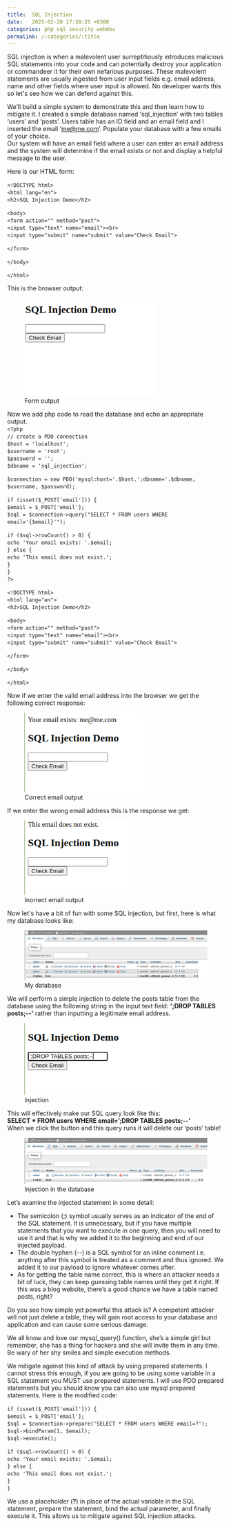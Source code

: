 ```yaml
---
title:  SQL Injection
date:   2025-02-20 17:30:25 +0300
categories: php sql security webdev
permalink: /:categories/:title
---
```


SQL injection is when a malevolent user surreptitiously introduces malicious SQL statements into your code and can potentially destroy your application or commandeer it for their own nefarious purposes. These malevolent statements are usually ingested from user input fields e.g. email address, name and other fields where user input is allowed. No developer wants this so let's see how we can defend against this.

We’ll build a simple system to demonstrate this and then learn how to mitigate it. I created a simple database named ‘sql\_injection’ with two tables ‘users’ and ‘posts’. Users table has an ID field and an email field and I inserted the email ‘me@me.com’. Populate your database with a few emails of your choice.  
Our system will have an email field where a user can enter an email address and the system will determine if the email exists or not and display a helpful message to the user.

Here is our HTML form:

`<!DOCTYPE html>`  
`<html lang="en">`  
`<h2>SQL Injection Demo</h2>`

`<body>`  
   `<form action="" method="post">`  
       `<input type="text" name="email"><br>`  
       `<input type="submit" name="submit" value="Check Email">`

   `</form>`

`</body>`

`</html>`

This is the browser output:

<figure>
  <img alt="sql injection demo" src="/images/Picture1.png" />
  <figcaption>
   Form output
  </figcaption>
</figure>

Now we add php code to read the database and echo an appropriate output.  
`<?php`  
`// create a PDO connection`  
`$host = 'localhost';`  
`$username = 'root';`  
`$password = '';`  
`$dbname = 'sql_injection';`

`$connection = new PDO('mysql:host='.$host.';dbname='.$dbname, $username, $password);`

`if (isset($_POST['email'])) {`  
   `$email = $_POST['email'];`  
   `$sql = $connection->query("SELECT * FROM users WHERE email='{$email}'");`

   `if ($sql->rowCount() > 0) {`  
       `echo 'Your email exists: '.$email;`  
   `} else {`  
       `echo 'This email does not exist.';`  
   `}`  
`}`  
`?>`

`<!DOCTYPE html>`  
`<html lang="en">`  
`<h2>SQL Injection Demo</h2>`

`<body>`  
   `<form action="" method="post">`  
       `<input type="text" name="email"><br>`  
       `<input type="submit" name="submit" value="Check Email">`

   `</form>`

`</body>`

`</html>`

Now if we enter the valid email address into the browser we get the following correct response:

<figure>
  <img alt="sql injection demo" src="/images/Picture2.png" />
  <figcaption>
   Correct email output
  </figcaption>
</figure>

If we enter the wrong email address this is the response we get:

<figure>
  <img alt="sql injection demo" src="/images/Picture3.png" />
  <figcaption>
   Inorrect email output
  </figcaption>
</figure>

Now let's have a bit of fun with some SQL injection, but first, here is what my database looks like:

<figure>
  <img alt="sql injection demo" src="/images/Picture4.png" />
  <figcaption>
   My database
  </figcaption>
</figure>

We will perform a simple injection to delete the posts table from the database using the following string in the input text field: **';DROP TABLES posts;--'** rather than inputting a legitimate email address.

<figure>
  <img alt="sql injection demo" src="/images/Picture5.png" />
  <figcaption>
   Injection
  </figcaption>
</figure>

This will effectively make our SQL query look like this:  
**SELECT \* FROM users WHERE email=’;DROP TABLES posts;--’**  
When we click the button and this query runs it will delete our ‘posts’ table\! 

<figure>
  <img alt="sql injection demo" src="/images/Picture6.png" />
  <figcaption>
   Injection in the database
  </figcaption>
</figure>

Let’s examine the injected statement in some detail:

- The semicolon (;) symbol usually serves as an indicator of the end of the SQL statement. It is unnecessary, but if you have multiple statements that you want to execute in one query, then you will need to use it and that is why we added it to the beginning and end of our injected payload.  
- The double hyphen (--) is a SQL symbol for an inline comment i.e. anything after this symbol is treated as a comment and thus ignored. We added it to our payload to ignore whatever comes after.  
- As for getting the table name correct, this is where an attacker needs a bit of luck, they can keep guessing table names until they get it right. If this was a blog website, there’s a good chance we have a table named posts, right?

Do you see how simple yet powerful this attack is? A competent attacker will not just delete a table, they will gain root access to your database and application and can cause some serious damage.

We all know and love our mysql\_query() function, she’s a simple girl but remember, she has a thing for hackers and she will invite them in any time. Be wary of her shy smiles and simple execution methods.

We mitigate against this kind of attack by using prepared statements. I cannot stress this enough, if you are going to be using some variable in a SQL statement you MUST use prepared statements. I will use PDO prepared statements but you should know you can also use mysql prepared statements. Here is the modified code:

`if (isset($_POST['email'])) {`  
   `$email = $_POST['email'];`  
   `$sql = $connection->prepare('SELECT * FROM users WHERE email=?');`  
   `$sql->bindParam(1, $email);`  
   `$sql->execute();`

   `if ($sql->rowCount() > 0) {`  
       `echo 'Your email exists: '.$email;`  
   `} else {`  
       `echo 'This email does not exist.';`  
   `}`  
`}`

We use a placeholder (**?**) in place of the actual variable in the SQL statement, prepare the statement, bind the actual parameter, and finally execute it. This allows us to mitigate against SQL injection attacks.